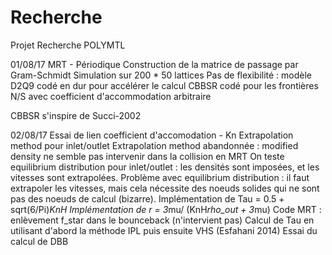 # Recherche
Projet Recherche POLYMTL

01/08/17
MRT - Périodique
Construction de la matrice de passage par Gram-Schmidt
Simulation sur 200 * 50 lattices
Pas de flexibilité : modèle D2Q9 codé en dur pour accélérer le calcul
CBBSR codé pour les frontières N/S avec coefficient d'accommodation arbitraire

CBBSR s'inspire de Succi-2002


02/08/17
Essai de lien coefficient d'accomodation - Kn
Extrapolation method pour inlet/outlet
Extrapolation method abandonnée : modified density ne semble pas intervenir dans la collision en MRT
On teste equilibrium distribution pour inlet/outlet : les densités sont imposées, et les vitesses sont extrapolées.
Problème avec equilibrium distribution : il faut extrapoler les vitesses, mais cela nécessite des noeuds solides qui ne sont pas des noeuds de calcul (bizarre).
Implémentation de Tau = 0.5 + sqrt(6/Pi)*KnH
Implémentation de r = 3*mu/ (KnH*rho_out + 3*mu)
Code MRT : enlèvement f_star dans le bounceback (n'intervient pas)
Calcul de Tau en utilisant d'abord la méthode IPL puis ensuite VHS (Esfahani 2014)
Essai du calcul de DBB
